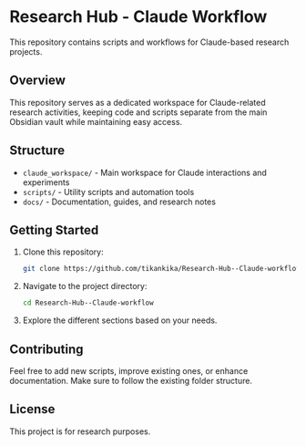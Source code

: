 # Research Hub - Claude Workflow

This repository contains scripts and workflows for Claude-based research projects.

## Overview

This repository serves as a dedicated workspace for Claude-related research activities, keeping code and scripts separate from the main Obsidian vault while maintaining easy access.

## Structure

- `claude_workspace/` - Main workspace for Claude interactions and experiments
- `scripts/` - Utility scripts and automation tools
- `docs/` - Documentation, guides, and research notes

## Getting Started

1. Clone this repository:
   ```bash
   git clone https://github.com/tikankika/Research-Hub--Claude-workflow.git
   ```

2. Navigate to the project directory:
   ```bash
   cd Research-Hub--Claude-workflow
   ```

3. Explore the different sections based on your needs.

## Contributing

Feel free to add new scripts, improve existing ones, or enhance documentation. Make sure to follow the existing folder structure.

## License

This project is for research purposes.